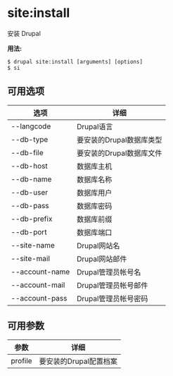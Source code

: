 # site:install
安装 Drupal

**用法:**
```
$ drupal site:install [arguments] [options] 
$ si  
```

## 可用选项
选项 | 详细
-------|-------------
--langcode | Drupal语言
--db-type | 要安装的Drupal数据库类型
--db-file | 要安装的Drupal数据库文件
--db-host | 数据库主机
--db-name | 数据库名称
--db-user | 数据库用户
--db-pass | 数据库密码
--db-prefix | 数据库前缀
--db-port | 数据库端口
--site-name | Drupal网站名
--site-mail | Drupal网站邮件
--account-name | Drupal管理员帐号名
--account-mail | Drupal管理员帐号邮件
--account-pass | Drupal管理员帐号密码

## 可用参数
参数 | 详细
---------|-------------
profile | 要安装的Drupal配置档案
